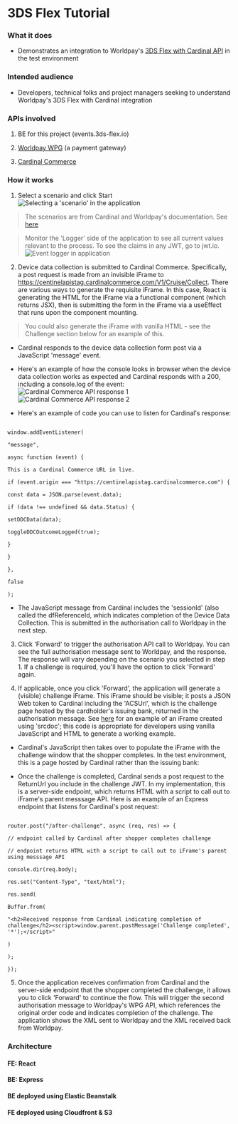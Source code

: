 # 3DS Flex Tutorial

### What it does

- Demonstrates an integration to Worldpay's [3DS Flex with Cardinal API](https://developerengine.fisglobal.com/apis/wpg/directintegration/cardinalsecuretest/) in the test environment

### Intended audience

- Developers, technical folks and project managers seeking to understand Worldpay's 3DS Flex with Cardinal integration

### APIs involved

1. BE for this project (events.3ds-flex.io)

2. [Worldpay WPG](https://developerengine.fisglobal.com/apis/wpg) (a payment gateway)

3. [Cardinal Commerce](https://cardinaldocs.atlassian.net/wiki/spaces/CC/pages/805699644/Cardinal+Cruise+API)

### How it works

1. Select a scenario and click Start
   ![Selecting a 'scenario' in the application](https://github.com/tristanbrody/3ds-flex-tutorial-fe/tree/master/src/assets/selecting_scenario.jpg)

> The scenarios are from Cardinal and Worldpay's documentation. See [here](https://cardinaldocs.atlassian.net/wiki/spaces/CCen/pages/903577725/EMV+3DS+2.0+Test+Cases)

> Monitor the 'Logger' side of the application to see all current values relevant to the process. To see the claims in any JWT, go to jwt.io.
> ![Event logger in application](https://github.com/tristanbrody/3ds-flex-tutorial-fe/tree/master/src/assets/logger_example.jpg)

2. Device data collection is submitted to Cardinal Commerce. Specifically, a post request is made from an invisible iFrame to https://centinelapistag.cardinalcommerce.com/V1/Cruise/Collect. There are various ways to generate the requisite iFrame. In this case, React is generating the HTML for the iFrame via a functional component (which returns JSX), then is submitting the form in the iFrame via a useEffect that runs upon the component mounting.

> You could also generate the iFrame with vanilla HTML - see the Challenge section below for an example of this.

- Cardinal responds to the device data collection form post via a JavaScript 'message' event.

- Here's an example of how the console looks in browser when the device data collection works as expected and Cardinal responds with a 200, including a console.log of the event:
  ![Cardinal Commerce API response 1](https://github.com/tristanbrody/3ds-flex-tutorial-fe/tree/master/src/assets/cardinal_commerce_ddc_response_in_console.jpg)
  ![Cardinal Commerce API response 2](https://github.com/tristanbrody/3ds-flex-tutorial-fe/tree/master/src/assets/cardinal_commerce_ddc_event_response_in_console.jpg)
- Here's an example of code you can use to listen for Cardinal's response:

```

window.addEventListener(

"message",

async function (event) {

This is a Cardinal Commerce URL in live.

if (event.origin === "https://centinelapistag.cardinalcommerce.com") {

const data = JSON.parse(event.data);

if (data !== undefined && data.Status) {

setDDCData(data);

toggleDDCOutcomeLogged(true);

}

}

},

false

);

```

- The JavaScript message from Cardinal includes the 'sessionId' (also called the dfReferenceId, which indicates completion of the Device Data Collection. This is submitted in the authorisation call to Worldpay in the next step.

3. Click 'Forward' to trigger the authorisation API call to Worldpay. You can see the full authorisation message sent to Worldpay, and the response. The response will vary depending on the scenario you selected in step 1. If a challenge is required, you'll have the option to click 'Forward' again.

4. If applicable, once you click 'Forward', the application will generate a (visible) challenge iFrame. This iFrame should be visible; it posts a JSON Web token to Cardinal including the 'ACSUrl', which is the challenge page hosted by the cardholder's issuing bank, returned in the authorisation message. See [here](https://codepen.io/tristanbrody/pen/qBKNQPG) for an example of an iFrame created using 'srcdoc'; this code is appropriate for developers using vanilla JavaScript and HTML to generate a working example.

- Cardinal's JavaScript then takes over to populate the iFrame with the challenge window that the shopper completes. In the test environment, this is a page hosted by Cardinal rather than the issuing bank:

- Once the challenge is completed, Cardinal sends a post request to the ReturnUrl you include in the challenge JWT. In my implementation, this is a server-side endpoint, which returns HTML with a script to call out to iFrame's parent messsage API. Here is an example of an Express endpoint that listens for Cardinal's post request:

```

router.post("/after-challenge", async (req, res) => {

// endpoint called by Cardinal after shopper completes challenge

// endpoint returns HTML with a script to call out to iFrame's parent using messsage API

console.dir(req.body);

res.set("Content-Type", "text/html");

res.send(

Buffer.from(

"<h2>Received response from Cardinal indicating completion of challenge</h2><script>window.parent.postMessage('Challenge completed', '*');</script>"

)

);

});

```

5. Once the application receives confirmation from Cardinal and the server-side endpoint that the shopper completed the challenge, it allows you to click 'Forward' to continue the flow. This will trigger the second authorisation message to Worldpay's WPG API, which references the original order code and indicates completion of the challenge. The application shows the XML sent to Worldpay and the XML received back from Worldpay.

### Architecture

#### FE: React

#### BE: Express

#### BE deployed using Elastic Beanstalk

#### FE deployed using Cloudfront & S3
